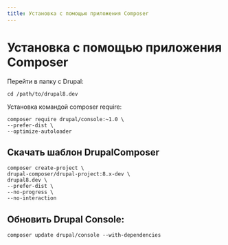 ```yaml
---
title: Установка с помощью приложения Composer
---
```

# Установка с помощью приложения Composer

Перейти в папку с Drupal:

```
cd /path/to/drupal8.dev
```

Установка командой composer require: 

```
composer require drupal/console:~1.0 \
--prefer-dist \
--optimize-autoloader
```

## Скачать шаблон DrupalComposer

```
composer create-project \
drupal-composer/drupal-project:8.x-dev \
drupal8.dev \
--prefer-dist \
--no-progress \
--no-interaction
```

## Обновить Drupal Console:

```
composer update drupal/console --with-dependencies
```
